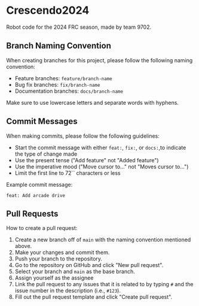 # Crescendo2024

Robot code for the 2024 FRC season, made by team 9702.

## Branch Naming Convention

When creating branches for this project, please follow the following naming convention:

- Feature branches: `feature/branch-name`
- Bug fix branches: `fix/branch-name`
- Documentation branches: `docs/branch-name`

Make sure to use lowercase letters and separate words with hyphens.

## Commit Messages

When making commits, please follow the following guidelines:

- Start the commit message with either `feat:`, `fix:`, or `docs:`,to indicate the type of change made
- Use the present tense ("Add feature" not "Added feature")
- Use the imperative mood ("Move cursor to..." not "Moves cursor to...")
- Limit the first line to 72`` characters or less

Example commit message:

```
feat: Add arcade drive
```

## Pull Requests

How to create a pull request:

1. Create a new branch off of `main` with the naming convention mentioned above.
2. Make your changes and commit them.
3. Push your branch to the repository.
4. Go to the repository on GitHub and click "New pull request".
5. Select your branch and `main` as the base branch.
6. Assign yourself as the assignee
7. Link the pull request to any issues that it is related to by typing `#` and the issue number in the description (i.e., `#123`).
6. Fill out the pull request template and click "Create pull request".